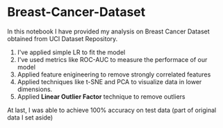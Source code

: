 # Breast-Cancer-Dataset

In this notebook I have provided my analysis on Breast Cancer Dataset obtained from UCI Dataset Repository.
1. I've applied simple LR to fit the model
2. I've used metrics like ROC-AUC to measure the performace of our model
3. Applied feature enigineering to remove strongly correlated features
4. Applied techniques like t-SNE and PCA to visualize data in lower dimensions.
5. Applied <b>Linear Outlier Factor</b> technique to remove outliers

At last, I was able to achieve 100% accuracy on test data (part of original data I set aside)
